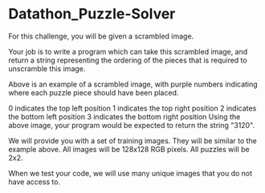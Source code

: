 # Datathon_Puzzle-Solver
For this challenge, you will be given a scrambled image.  

Your job is to write a program which can take this scrambled image, and return a string representing the ordering of the pieces that is required to unscramble this image.

Above is an example of a scrambled image, with purple numbers indicating where each puzzle piece should have been placed.

0 indicates the top left position
1 indicates the top right position
2 indicates the bottom left position
3 indicates the bottom right position
Using the above image, your program would be expected to return the string "3120".

We will provide you with a set of training images. They will be similar to the example above. All images will be 128x128 RGB pixels. All puzzles will be 2x2.

When we test your code, we will use many unique images that you do not have access to.
